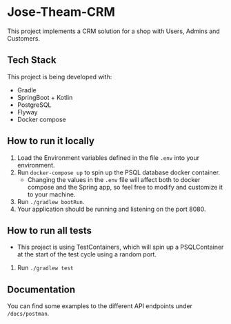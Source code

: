 # Jose-Theam-CRM

This project implements a CRM solution for a shop with Users, Admins and Customers.

## Tech Stack

This project is being developed with:  
*   Gradle  
*   SpringBoot + Kotlin  
*   PostgreSQL  
*   Flyway  
*   Docker compose

## How to run it locally

1) Load the Environment variables defined in the file ``.env`` into your environment.
2) Run ``docker-compose up`` to spin up the PSQL database docker container.
    - Changing the values in the ``.env`` file will affect both to docker compose and the Spring 
    app, so feel free to modify and customize it to your machine.
3) Run ```./gradlew bootRun```.
4) Your application should be running and listening on the port 8080.

## How to run all tests
- This project is using TestContainers, which will spin up a PSQLContainer at the 
start of the test cycle using a random port.
1) Run ```./gradlew test```

## Documentation

You can find some examples to the different API endpoints under ``/docs/postman``.